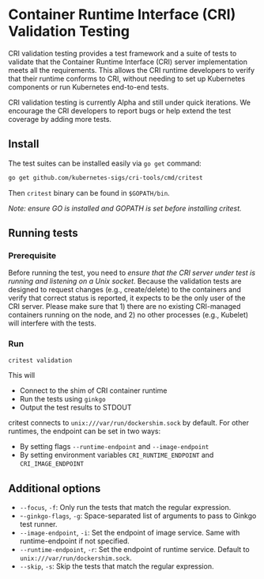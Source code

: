 # Container Runtime Interface (CRI) Validation Testing

CRI validation testing provides a test framework and a suite of tests to validate that the Container Runtime Interface (CRI) server implementation meets all the requirements. This allows the CRI runtime developers to verify that their runtime conforms to CRI, without needing to set up Kubernetes components or run Kubernetes end-to-end tests.

CRI validation testing is currently Alpha and still under quick iterations. We encourage the CRI developers to report bugs or help extend the test coverage by adding more tests.

## Install

The test suites can be installed easily via `go get` command:

```sh
go get github.com/kubernetes-sigs/cri-tools/cmd/critest
```

Then `critest` binary can be found in `$GOPATH/bin`.

*Note: ensure GO is installed and GOPATH is set before installing critest.*

## Running tests

### Prerequisite

Before running the test, you need to _ensure that the CRI server under test is running and listening on a Unix socket_. Because the validation tests are designed to request changes (e.g., create/delete) to the containers and verify that correct status is reported, it expects to be the only user of the CRI server. Please make sure that 1) there are no existing CRI-managed containers running on the node, and 2) no other processes (e.g., Kubelet) will interfere with the tests.

### Run

```sh
critest validation
```

This will

- Connect to the shim of CRI container runtime
- Run the tests using `ginkgo`
- Output the test results to STDOUT

critest connects to `unix:///var/run/dockershim.sock` by default. For other runtimes, the endpoint can be set in two ways:

- By setting flags `--runtime-endpoint` and `--image-endpoint`
- By setting environment variables `CRI_RUNTIME_ENDPOINT` and `CRI_IMAGE_ENDPOINT`

## Additional options

- `--focus`, `-f`: Only run the tests that match the regular expression.
- -`-ginkgo-flags`, `-g`: Space-separated list of arguments to pass to Ginkgo test runner.
- `--image-endpoint`, `-i`: Set the endpoint of image service. Same with runtime-endpoint if not specified.
- `--runtime-endpoint`, `-r`: Set the endpoint of runtime service. Default to `unix:///var/run/dockershim.sock`.
- `--skip`, `-s`: Skip the tests that match the regular expression.
